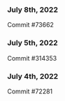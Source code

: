 ### July 8th, 2022

Commit #73662

### July 5th, 2022

Commit #314353


### July 4th, 2022

Commit #72281
